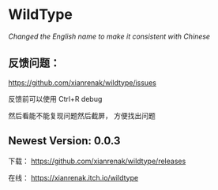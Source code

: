# WildType
*Changed the English name to make it consistent with Chinese*

## 反馈问题： 

https://github.com/xianrenak/wildtype/issues

反馈前可以使用 Ctrl+R debug 

然后看能不能复现问题然后截屏， 方便找出问题


## Newest Version:  0.0.3

下载： https://github.com/xianrenak/wildtype/releases

在线： https://xianrenak.itch.io/wildtype
